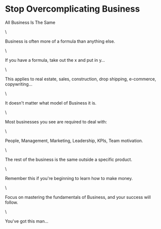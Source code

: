 # Stop Overcomplicating Business

All Business Is The Same

\


Business is often more of a formula than anything else.

\


If you have a formula, take out the x and put in y…

\


This applies to real estate, sales, construction, drop shipping, e-commerce, copywriting…

\


It doesn't matter what model of Business it is.

\


Most businesses you see are required to deal with:

\


People, Management, Marketing, Leadership, KPIs, Team motivation.

\


The rest of the business is the same outside a specific product.

\


Remember this if you're beginning to learn how to make money.

\


Focus on mastering the fundamentals of Business, and your success will follow.

\


You've got this man...
